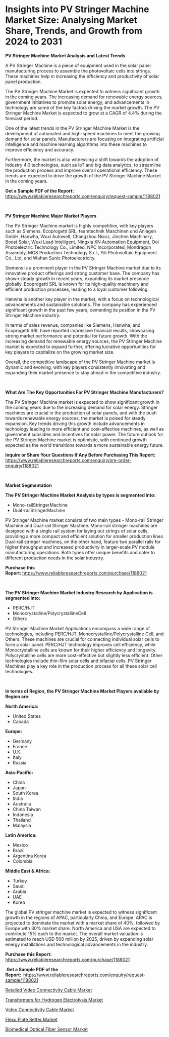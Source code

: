 <p><h1>Insights into PV Stringer Machine Market Size: Analysing Market Share, Trends, and Growth from 2024 to 2031</h1></p><p><strong>PV Stringer Machine Market Analysis and Latest Trends</strong></p>
<p><p>A PV Stringer Machine is a piece of equipment used in the solar panel manufacturing process to assemble the photovoltaic cells into strings. These machines help in increasing the efficiency and productivity of solar panel production.</p><p>The PV Stringer Machine Market is expected to witness significant growth in the coming years. The increasing demand for renewable energy sources, government initiatives to promote solar energy, and advancements in technology are some of the key factors driving the market growth. The PV Stringer Machine Market is expected to grow at a CAGR of 4.4% during the forecast period.</p><p>One of the latest trends in the PV Stringer Machine Market is the development of automated and high-speed machines to meet the growing demand for solar panels. Manufacturers are focusing on integrating artificial intelligence and machine learning algorithms into these machines to improve efficiency and accuracy.</p><p>Furthermore, the market is also witnessing a shift towards the adoption of Industry 4.0 technologies, such as IoT and big data analytics, to streamline the production process and improve overall operational efficiency. These trends are expected to drive the growth of the PV Stringer Machine Market in the coming years.</p></p>
<p><strong>Get a Sample PDF of the Report:&nbsp;</strong> <a href="https://www.reliableresearchreports.com/enquiry/request-sample/1188021">https://www.reliableresearchreports.com/enquiry/request-sample/1188021</a></p>
<p>&nbsp;</p>
<p><strong>PV Stringer Machine Major Market Players</strong></p>
<p><p>The PV Stringer Machine market is highly competitive, with key players such as Siemens, Ecoprogetti SRL, teamtechnik Maschinen und Anlagen GmbH, Hanwha, Wuxi Autowell, Changzhou Niacz, Jinchen Machinery, Boost Solar, Wuxi Lead Intelligent, Ningxia XN Automation Equipment, Ooi Photoelectric Technology Co., Limited, NPC Incorporated, Mondragon Assembly, MCS Production Technology S.r.l., Yili Photovoltaic Equipment Co., Ltd, and Wuhan Sunic Photoelectricity.</p><p>Siemens is a prominent player in the PV Stringer Machine market due to its innovative product offerings and strong customer base. The company has shown steady growth in recent years, expanding its market presence globally. Ecoprogetti SRL is known for its high-quality machinery and efficient production processes, leading to a loyal customer following.</p><p>Hanwha is another key player in the market, with a focus on technological advancements and sustainable solutions. The company has experienced significant growth in the past few years, cementing its position in the PV Stringer Machine industry.</p><p>In terms of sales revenue, companies like Siemens, Hanwha, and Ecoprogetti SRL have reported impressive financial results, showcasing strong market performance and potential for future growth. With the increasing demand for renewable energy sources, the PV Stringer Machine market is expected to expand further, offering lucrative opportunities for key players to capitalize on the growing market size.</p><p>Overall, the competitive landscape of the PV Stringer Machine market is dynamic and evolving, with key players consistently innovating and expanding their market presence to stay ahead in the competitive industry.</p></p>
<p>&nbsp;</p>
<p><strong>What Are The Key Opportunities For PV Stringer Machine Manufacturers?</strong></p>
<p><p>The PV Stringer Machine market is expected to show significant growth in the coming years due to the increasing demand for solar energy. Stringer machines are crucial in the production of solar panels, and with the push towards renewable energy sources, the market is poised for steady expansion. Key trends driving this growth include advancements in technology leading to more efficient and cost-effective machines, as well as government subsidies and incentives for solar power. The future outlook for the PV Stringer Machine market is optimistic, with continued growth expected as the world transitions towards a more sustainable energy future.</p></p>
<p><strong>Inquire or Share Your Questions If Any Before Purchasing This Report:</strong> <a href="https://www.reliableresearchreports.com/enquiry/pre-order-enquiry/1188021">https://www.reliableresearchreports.com/enquiry/pre-order-enquiry/1188021</a></p>
<p>&nbsp;</p>
<p><strong>Market Segmentation</strong></p>
<p><strong>The PV Stringer Machine Market Analysis by types is segmented into:</strong></p>
<p><ul><li>Mono-railStringerMachine</li><li>Dual-railStringerMachine</li></ul></p>
<p><p>PV Stringer Machine market consists of two main types - Mono-rail Stringer Machine and Dual-rail Stringer Machine. Mono-rail stringer machines are designed with a single rail system for laying out strings of solar cells, providing a more compact and efficient solution for smaller production lines. Dual-rail stringer machines, on the other hand, feature two parallel rails for higher throughput and increased productivity in larger-scale PV module manufacturing operations. Both types offer unique benefits and cater to different production needs in the solar industry.</p></p>
<p><strong>Purchase this Report:&nbsp;</strong><a href="https://www.reliableresearchreports.com/purchase/1188021">https://www.reliableresearchreports.com/purchase/1188021</a></p>
<p>&nbsp;</p>
<p><strong>The PV Stringer Machine Market Industry Research by Application is segmented into:</strong></p>
<p><ul><li>PERC/HJT</li><li>Monocrystalline/PolycrystallineCell</li><li>Others</li></ul></p>
<p><p>PV Stringer Machine Market Applications encompass a wide range of technologies, including PERC/HJT, Monocrystalline/Polycrystalline Cell, and Others. These machines are crucial for connecting individual solar cells to form a solar panel. PERC/HJT technology improves cell efficiency, while Monocrystalline cells are known for their higher efficiency and longevity. Polycrystalline cells are more cost-effective but slightly less efficient. Other technologies include thin-film solar cells and bifacial cells. PV Stringer Machines play a key role in the production process for all these solar cell technologies.</p></p>
<p>&nbsp;</p>
<p><strong>In terms of Region, the PV Stringer Machine Market Players available by Region are:</strong></p>
<p>
    <p> <strong> North America: </strong>
        <ul>
            <li>United States</li>
            <li>Canada</li>
        </ul>
        </p> 
    <p> <strong> Europe: </strong>
        <ul>
            <li>Germany</li>
            <li>France</li>
            <li>U.K.</li>
            <li>Italy</li>
            <li>Russia</li>
        </ul>
        </p> 
    <p> <strong> Asia-Pacific: </strong>
        <ul>
            <li>China</li>
            <li>Japan</li>
            <li>South Korea</li>
            <li>India</li>
            <li>Australia</li>
            <li>China Taiwan</li>
            <li>Indonesia</li>
            <li>Thailand</li>
            <li>Malaysia</li>
        </ul>
        </p> 
    <p> <strong> Latin America: </strong>
        <ul>
            <li>Mexico</li>
            <li>Brazil</li>
            <li>Argentina Korea</li>
            <li>Colombia</li>
        </ul>
        </p> 
    <p> <strong> Middle East & Africa: </strong>
        <ul>
            <li>Turkey</li>
            <li>Saudi</li>
            <li>Arabia</li>
            <li>UAE</li>
            <li>Korea</li>
        </ul>
    </p>
    </p>
<p><p>The global PV stringer machine market is expected to witness significant growth in the regions of APAC, particularly China, and Europe. APAC is projected to dominate the market with a market share of 40%, followed by Europe with 30% market share. North America and USA are expected to contribute 15% each to the market. The overall market valuation is estimated to reach USD 500 million by 2025, driven by expanding solar energy installations and technological advancements in the industry.</p></p>
<p><strong>Purchase this Report: </strong><a href="https://www.reliableresearchreports.com/purchase/1188021">https://www.reliableresearchreports.com/purchase/1188021</a></p>
<p>&nbsp;<strong>Get a Sample PDF of the Report:&nbsp;&nbsp;</strong><a href="https://www.reliableresearchreports.com/enquiry/request-sample/1188021">https://www.reliableresearchreports.com/enquiry/request-sample/1188021</a></p>
<p><strong></strong></p>
<p><p><a href="https://view.publitas.com/reportprime-1/global-retailed-video-connectivity-cable-market-size-and-market-trends-insights-and-projections-from-2024-to-2031/">Retailed Video Connectivity Cable Market</a></p><p><a href="https://metal-farmhouse-e95.notion.site/Global-Transformers-for-Hydrogen-Electrolysis-Market-Size-and-Market-Trends-Insights-and-Projection-479d52674f9248628dc73b5c8f2b8a4d">Transformers for Hydrogen Electrolysis Market</a></p><p><a href="https://view.publitas.com/reportprime-1/video-connectivity-cable-market-size-and-examines-its-market-scope-with-a-primary-focus-on-growth-opportunities-and-forecasted-trends-spanning-from-2024-to-2031/">Video Connectivity Cable Market</a></p><p><a href="https://crocus-run-b5a.notion.site/Flexo-Plate-Setter-Market-Offer-Valuable-Insights-into-Market-Size-Market-Share-Market-Trends-and-92abbc9aa86c442297da7f1aa260da9a">Flexo Plate Setter Market</a></p><p><a href="https://gratis-rainforest-2ca.notion.site/Biomedical-Optical-Fiber-Sensor-Market-Size-2024-2031-Global-Industrial-Analysis-Key-Geographical-c5c7b093c09a4423a2ead639d52ae7ef">Biomedical Optical Fiber Sensor Market</a></p></p>